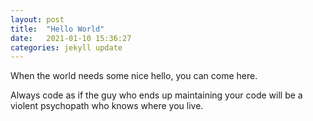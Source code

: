 ```yaml
---
layout: post
title:  "Hello World"
date:   2021-01-10 15:36:27
categories: jekyll update
---
```

When the world needs some nice hello, you can come here. 

	
Always code as if the guy who ends up maintaining your code will be a violent psychopath who knows where you live.